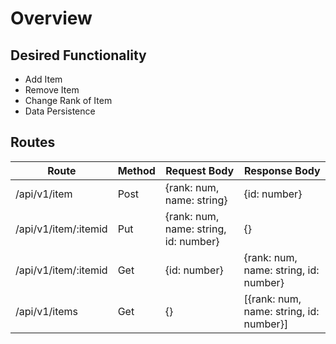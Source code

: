 # Overview

## Desired Functionality
  - Add Item
  - Remove Item
  - Change Rank of Item
  - Data Persistence 

## Routes
 
| Route                | Method | Request Body                          | Response Body                           |
|----------------------|--------|---------------------------------------|-----------------------------------------|
| /api/v1/item         | Post   | {rank: num, name: string}             | {id: number}                            |
| /api/v1/item/:itemid | Put    | {rank: num, name: string, id: number} | {}                                      |
| /api/v1/item/:itemid | Get    | {id: number}                          | {rank: num, name: string, id: number}   |
| /api/v1/items        | Get    | {}                                    | [{rank: num, name: string, id: number}] |


